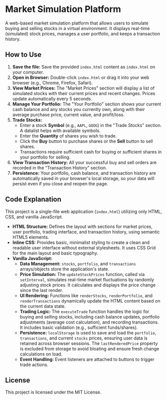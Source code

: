 # Market Simulation Platform
A web-based market simulation platform that allows users to simulate buying and selling stocks in a virtual environment. It displays real-time (simulated) stock prices, manages a user portfolio, and keeps a transaction history.

## How to Use

1.  **Save the file:** Save the provided `index.html` content as `index.html` on your computer.
2.  **Open in Browser:** Double-click `index.html` or drag it into your web browser (e.g., Chrome, Firefox, Safari).
3.  **View Market Prices:** The "Market Prices" section will display a list of simulated stocks with their current prices and recent changes. Prices update automatically every 5 seconds.
4.  **Manage Your Portfolio:** The "Your Portfolio" section shows your current cash balance and any stocks you currently own, along with their average purchase price, current value, and profit/loss.
5.  **Trade Stocks:**
    *   Enter a stock **Symbol** (e.g., `AAPL`, `GOOG`) in the "Trade Stocks" section. A datalist helps with available symbols.
    *   Enter the **Quantity** of shares you wish to trade.
    *   Click the **Buy** button to purchase shares or the **Sell** button to sell shares.
    *   Transactions require sufficient cash for buying or sufficient shares in your portfolio for selling.
6.  **View Transaction History:** All your successful buy and sell orders are recorded in the "Transaction History" section.
7.  **Persistence:** Your portfolio, cash balance, and transaction history are automatically saved in your browser's local storage, so your data will persist even if you close and reopen the page.

## Code Explanation

This project is a single-file web application (`index.html`) utilizing only HTML, CSS, and vanilla JavaScript.

*   **HTML Structure:** Defines the layout with sections for market prices, user portfolio, trading interface, and transaction history, using semantic HTML5 elements.
*   **Inline CSS:** Provides basic, minimalist styling to create a clean and readable user interface without external stylesheets. It uses CSS Grid for the main layout and basic typography.
*   **Vanilla JavaScript:**
    *   **Data Management:** `stocks`, `portfolio`, and `transactions` arrays/objects store the application's state.
    *   **Price Simulation:** The `updateStockPrices` function, called via `setInterval`, simulates real-time market fluctuations by randomly adjusting stock prices. It calculates and displays the price change since the last render.
    *   **UI Rendering:** Functions like `renderStocks`, `renderPortfolio`, and `renderTransactions` dynamically update the HTML content based on the current data state.
    *   **Trading Logic:** The `executeTrade` function handles the logic for buying and selling stocks, including cash balance updates, portfolio adjustments (average cost calculation), and recording transactions. It includes basic validation (e.g., sufficient funds/shares).
    *   **Persistence:** `localStorage` is used to save and load the `portfolio`, `transactions`, and current `stocks` prices, ensuring user data is retained across browser sessions. The `lastRenderedPrice` property is excluded from storage to avoid bloating and ensure fresh change calculations on load.
    *   **Event Handling:** Event listeners are attached to buttons to trigger trade actions.

## License

This project is licensed under the MIT License.